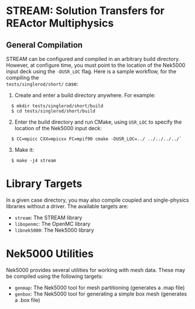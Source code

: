 # STREAM: Solution Transfers for REActor Multiphysics

## General Compilation

STREAM can be configured and compiled in an arbitrary build directory.  However, at configure time, you must point to 
the location of the Nek5000 input deck using the `-DUSR_LOC` flag.  Here is a sample workflow, for the compiling the  
`tests/singlerod/short/` case:

  1. Create and enter a build directory anywhere.  For example:
  ``` Console
    $ mkdir tests/singlerod/short/build
    $ cd tests/singlerod/short/build
  ```
  2. Enter the build directory and run CMake, using `USR_LOC` to specify the location of the Nek5000 input deck:
  ``` Console
    $ CC=mpicc CXX=mpicxx FC=mpif90 cmake -DUSR_LOC=../ ../../../../`
  ```
  3. Make it:
  ``` Console
    $ make -j4 stream
  ```

# Library Targets

In a given case directory, you may also compile coupled and single-physics libraries without a driver.  The available
targets are:
* `stream`: The STREAM library
* `libopenmc`: The OpenMC library
* `libnek5000`: The Nek5000 library

# Nek5000 Utilities

Nek5000 provides several utilities for working with mesh data.  These may be compiled using the following
targets:
* `genmap`: The Nek5000 tool for mesh partitioning (generates a .map file)
* `genbox`: The Nek5000 tool for generating a simple box mesh (generates a .box file)
